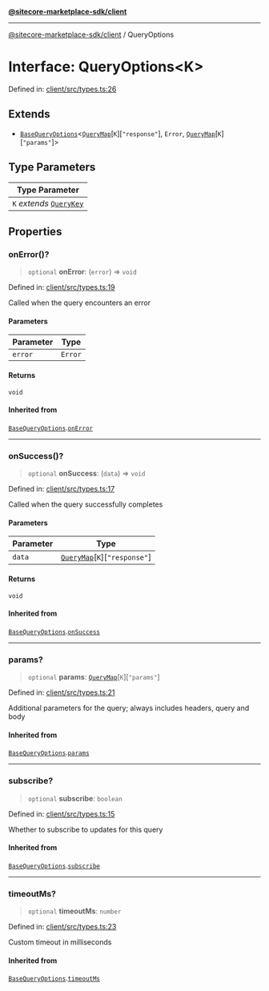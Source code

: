 [**@sitecore-marketplace-sdk/client**](../README.md)

***

[@sitecore-marketplace-sdk/client](../README.md) / QueryOptions

# Interface: QueryOptions\<K\>

Defined in: [client/src/types.ts:26](https://github.com/Sitecore/sitecore-marketplace-sdk/blob/6eefa0cb44bc75b48823aba6055436af2e57f6bd/packages/client/src/types.ts#L26)

## Extends

- [`BaseQueryOptions`](BaseQueryOptions.md)\<[`QueryMap`](QueryMap.md)\[`K`\]\[`"response"`\], `Error`, [`QueryMap`](QueryMap.md)\[`K`\]\[`"params"`\]\>

## Type Parameters

| Type Parameter |
| ------ |
| `K` *extends* [`QueryKey`](../type-aliases/QueryKey.md) |

## Properties

### onError()?

> `optional` **onError**: (`error`) => `void`

Defined in: [client/src/types.ts:19](https://github.com/Sitecore/sitecore-marketplace-sdk/blob/6eefa0cb44bc75b48823aba6055436af2e57f6bd/packages/client/src/types.ts#L19)

Called when the query encounters an error

#### Parameters

| Parameter | Type |
| ------ | ------ |
| `error` | `Error` |

#### Returns

`void`

#### Inherited from

[`BaseQueryOptions`](BaseQueryOptions.md).[`onError`](BaseQueryOptions.md#onerror)

***

### onSuccess()?

> `optional` **onSuccess**: (`data`) => `void`

Defined in: [client/src/types.ts:17](https://github.com/Sitecore/sitecore-marketplace-sdk/blob/6eefa0cb44bc75b48823aba6055436af2e57f6bd/packages/client/src/types.ts#L17)

Called when the query successfully completes

#### Parameters

| Parameter | Type |
| ------ | ------ |
| `data` | [`QueryMap`](QueryMap.md)\[`K`\]\[`"response"`\] |

#### Returns

`void`

#### Inherited from

[`BaseQueryOptions`](BaseQueryOptions.md).[`onSuccess`](BaseQueryOptions.md#onsuccess)

***

### params?

> `optional` **params**: [`QueryMap`](QueryMap.md)\[`K`\]\[`"params"`\]

Defined in: [client/src/types.ts:21](https://github.com/Sitecore/sitecore-marketplace-sdk/blob/6eefa0cb44bc75b48823aba6055436af2e57f6bd/packages/client/src/types.ts#L21)

Additional parameters for the query; always includes headers, query and body

#### Inherited from

[`BaseQueryOptions`](BaseQueryOptions.md).[`params`](BaseQueryOptions.md#params)

***

### subscribe?

> `optional` **subscribe**: `boolean`

Defined in: [client/src/types.ts:15](https://github.com/Sitecore/sitecore-marketplace-sdk/blob/6eefa0cb44bc75b48823aba6055436af2e57f6bd/packages/client/src/types.ts#L15)

Whether to subscribe to updates for this query

#### Inherited from

[`BaseQueryOptions`](BaseQueryOptions.md).[`subscribe`](BaseQueryOptions.md#subscribe)

***

### timeoutMs?

> `optional` **timeoutMs**: `number`

Defined in: [client/src/types.ts:23](https://github.com/Sitecore/sitecore-marketplace-sdk/blob/6eefa0cb44bc75b48823aba6055436af2e57f6bd/packages/client/src/types.ts#L23)

Custom timeout in milliseconds

#### Inherited from

[`BaseQueryOptions`](BaseQueryOptions.md).[`timeoutMs`](BaseQueryOptions.md#timeoutms)
